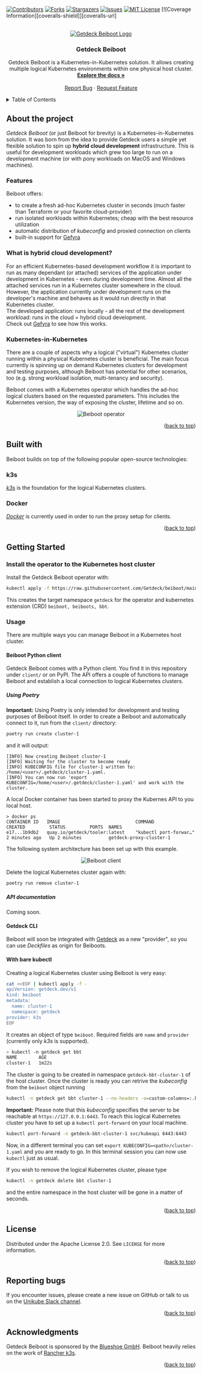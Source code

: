 <div id="top"></div>

<!-- PROJECT SHIELDS -->
[![Contributors][contributors-shield]][contributors-url]
[![Forks][forks-shield]][forks-url]
[![Stargazers][stars-shield]][stars-url]
[![Issues][issues-shield]][issues-url]
[![MIT License][license-shield]][license-url]
[![Coverage Information][coveralls-shield]][coveralls-url]


<!-- PROJECT LOGO -->
<br />
<div align="center">
  <a href="https://github.com/Getdeck/beiboot">
    <img src="https://github.com/Getdeck/beiboot/raw/main/docs/static/img/logo.png" alt="Getdeck Beiboot Logo"/>
  </a>

  <h3 align="center">Getdeck Beiboot</h3>

  <p align="center">
    Getdeck Beiboot is a Kubernetes-in-Kubernetes solution. It allows creating multiple logical Kubernetes environments within one physical host cluster.
    <br />
    <a href="https://getdeck.dev/docs/"><strong>Explore the docs »</strong></a>
    <br />
    <br />
    <a href="https://github.com/Getdeck/beiboot/issues">Report Bug</a>
    ·
    <a href="https://github.com/Getdeck/beiboot/issues">Request Feature</a>
  </p>
</div>

<!-- TABLE OF CONTENTS -->
<details>
  <summary>Table of Contents</summary>
  <ol>
    <li>
      <a href="#about-the-project">About The Project</a>
      <ul>
        <li><a href="#features">Features</a></li>
        <li><a href="#what-is-hybrid-cloud-development">What is hybrid cloud development?</a></li>
        <li><a href="#kubernetes-in-kubernetes">Kubernetes-in-Kubernetes</a></li>
      </ul>
    </li>
    <li>
      <a href="#built-with">Built with</a>
    </li>
    <li>
      <a href="#getting-started">Getting Started</a>
      <ul>
        <li><a href="#install-the-operator-to-the-kubernetes-host-cluster">Install the operator to the Kubernetes host cluster</a></li>
        <li><a href="#usage">Usage</a></li>
      </ul>
    </li>
    <li><a href="#license">License</a></li>
    <li><a href="#reporting-bugs">Reporting bugs</a></li>
    <li><a href="#acknowledgments">Acknowledgments</a></li>
  </ol>
</details>

<!-- ABOUT THE PROJECT -->
## About the project
_Getdeck Beiboot_ (or just Beiboot for brevity) is a Kubernetes-in-Kubernetes solution. It was born from the idea to 
provide Getdeck users a simple yet flexible solution to spin up **hybrid cloud development** infrastructure. This is 
useful for development workloads which grew too large to run on a development machine (or with pony workloads on MacOS 
and Windows machines).

### Features
Beiboot offers:
- to create a fresh ad-hoc Kubernetes cluster in seconds (much faster than Terraform or your favorite cloud-provider)
- run isolated workloads within Kubernetes; cheap with the best resource utilization
- automatic distribution of _kubeconfig_ and proxied connection on clients
- built-in support for [Gefyra](https://gefyra.dev)

### What is **hybrid cloud development**?  
For an efficient Kubernetes-based development workflow it is important to run as many dependant (or attached) services of
the application under development in Kubernetes - even during development time. Almost all the attached services run in a
Kubernetes cluster somewhere in the cloud. However, the application currently under development runs on the developer's machine
and behaves as it would run directly in that Kubernetes cluster.  
The developed application: runs locally - all the rest of the development workload: runs in the cloud = hybrid cloud development.  
Check out [Gefyra](https://gefyra.dev) to see how this works.

### Kubernetes-in-Kubernetes
There are a couple of aspects why a logical ("virtual") Kubernetes cluster running within a physical Kubernetes cluster 
is beneficial. The main focus currently is spinning up on demand Kubernetes clusters for development and testing 
purposes, although Beiboot has potential for other scenarios, too (e.g. strong workload isolation, multi-tenancy 
and security).    
  
Beiboot comes with a Kubernetes operator which handles the ad-hoc logical clusters based on the requested parameters. 
This includes the Kubernetes version, the way of exposing the cluster, lifetime and so on.  

<div align="center">
    <img src="https://github.com/Getdeck/beiboot/raw/main/docs/static/img/beiboot-ops.png" alt="Beiboot operator"/>
</div>

<p align="right">(<a href="#top">back to top</a>)</p> 

## Built with
Beiboot builds on top of the following popular open-source technologies:

### k3s
[*k3s*](https://rancher.com/docs/k3s/latest/en/) is the foundation for the logical Kubernetes clusters. 

### Docker
[*Docker*](https://docker.io) is currently used in order to run the proxy setup for clients.


<p align="right">(<a href="#top">back to top</a>)</p>

<!-- GETTING STARTED -->
## Getting Started

### Install the operator to the Kubernetes host cluster
Install the Getdeck Beiboot operator with:
```bash
kubectl apply -f https://raw.githubusercontent.com/Getdeck/beiboot/main/operator/manifests/beiboot.yaml
```
This creates the target namespace `getdeck` for the operator and kubernetes extension (CRD) `beiboot, beiboots, bbt`.


### Usage
There are multiple ways you can manage Beiboot in a Kubernetes host cluster.

#### Beiboot Python client
Getdeck Beiboot comes with a Python client. You find it in this repository under `client/` or on PyPI. The API offers
a couple of functions to manage Beiboot and establish a local connection to logical Kubernetes clusters.

##### Using Poetry
**Important:** Using Poetry is only intended for development and testing purposes of Beiboot itself.
In order to create a Beiboot and automatically connect to it, run from the `client/` directory:
```bash
poetry run create cluster-1
```
and it will output:
```
[INFO] Now creating Beiboot cluster-1
[INFO] Waiting for the cluster to become ready
[INFO] KUBECONFIG file for cluster-1 written to: /home/<user>/.getdeck/cluster-1.yaml.
[INFO] You can now run 'export KUBECONFIG=/home/<user>/.getdeck/cluster-1.yaml' and work with the cluster.
```

A local Docker container has been started to proxy the Kubernes API to you local host.
```
> docker ps
CONTAINER ID   IMAGE                            COMMAND                  CREATED         STATUS         PORTS  NAMES
e17...1b9db2   quay.io/getdeck/tooler:latest    "kubectl port-forwar…"   2 minutes ago   Up 2 minutes          getdeck-proxy-cluster-1
```

The following system architecture has been set up with this example.
<div align="center">
    <img src="https://github.com/Getdeck/beiboot/raw/main/docs/static/img/beiboot-client.png" alt="Beiboot client"/>
</div>

Delete the logical Kubernetes cluster again with:
```bash
poetry run remove cluster-1
```

##### API documentation
Coming soon.

#### Getdeck CLI
Beiboot will soon be integrated with [Getdeck](https://getdeck.dev/docs/deckfile/specs#provider) as a new "provider", so
you can use _Deckfiles_ as origin for Beiboots.

#### With bare kubectl 
Creating a logical Kubernetes cluster using Beiboot is very easy:
```bash
cat <<EOF | kubectl apply -f -
apiVersion: getdeck.dev/v1
kind: beiboot
metadata:
  name: cluster-1
  namespace: getdeck
provider: k3s
EOF
```
It creates an object of type `beiboot`. Required fields are `name` and `provider` (currently only _k3s_ is supported). 
```bash
> kubectl -n getdeck get bbt 
NAME        AGE
cluster-1   1m22s
```
The cluster is going to be created in namespace `getdeck-bbt-cluster-1` of the host cluster. Once the cluster is ready
you can retrive the _kubeconfig_ from the `beiboot` object running
```bash
kubectl -n getdeck get bbt cluster-1 --no-headers -o=custom-columns=:.kubeconfig.source | base64 -d > cluster-1.yaml
```
**Important:** Please note that this _kubeconfig_ specifies the server to be reachable at `https://127.0.0.1:6443`.
To reach this logical Kubernetes cluster you have to set up a `kubectl port-forward` on your local machine.
```bash
kubectl port-forward -n getdeck-bbt-cluster-1 svc/kubeapi 6443:6443
```
Now, in a different terminal you can set `export KUBECONFIG=<path>/cluster-1.yaml` and you are ready to go. In this
terminal session you can now use `kubectl` just as usual.  

If you wish to remove the logical Kubernetes cluster, please type
```bash
kubectl -n getdeck delete bbt cluster-1
```
and the entire namespace in the host cluster will be gone in a matter of seconds.


<p align="right">(<a href="#top">back to top</a>)</p>

<!-- LICENSE -->
## License
Distributed under the Apache License 2.0. See `LICENSE` for more information.

<p align="right">(<a href="#top">back to top</a>)</p>

## Reporting bugs
If you encounter issues, please create a new issue on GitHub or talk to us on the
[Unikube Slack channel](https://unikubeworkspace.slack.com/). 

<p align="right">(<a href="#top">back to top</a>)</p>

## Acknowledgments
Getdeck Beiboot is sponsored by the [Blueshoe GmbH](https://blueshoe.io). Beiboot heavily relies on the work of [Rancher
k3s](https://rancher.com/docs/k3s/latest/en/).

<p align="right">(<a href="#top">back to top</a>)</p>

<!-- MARKDOWN LINKS & IMAGES -->
<!-- https://www.markdownguide.org/basic-syntax/#reference-style-links -->
[contributors-shield]: https://img.shields.io/github/contributors/Getdeck/beiboot.svg?style=for-the-badge
[contributors-url]: https://github.com/Getdeck/beiboot/graphs/contributors
[forks-shield]: https://img.shields.io/github/forks/Getdeck/beiboot.svg?style=for-the-badge
[forks-url]: https://github.com/Getdeck/beiboot/network/members
[stars-shield]: https://img.shields.io/github/stars/Getdeck/beiboot.svg?style=for-the-badge
[stars-url]: https://github.com/Getdeck/beiboot/stargazers
[issues-shield]: https://img.shields.io/github/issues/Getdeck/beiboot.svg?style=for-the-badge
[issues-url]: https://github.com/Getdeck/beiboot/issues
[license-shield]: https://img.shields.io/github/license/Getdeck/beiboot.svg?style=for-the-badge
[license-url]: https://github.com/Getdeck/beiboot/blob/master/LICENSE.txt
[codecov-shield]: https://img.shields.io/codecov/c/gh/Getdeck/beiboot?style=for-the-badge&token=QI26A1R5E9
[codecov-url]: https://codecov.io/gh/Getdeck/beiboot


